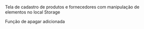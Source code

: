 Tela de cadastro de produtos e fornecedores com manipulação de elementos no local Storage

Função de apagar adicionada
